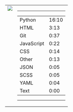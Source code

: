 
<table><tr>
<td valign="top">
  <img src="https://wakatime.com/share/@Aperture/0cd21d5d-ac4f-458d-9c71-d06f479c1297.png" />
</td>

<td valign="top">
  <hr>
  <table>
    <tr><td>Python</td><td>16:10</td></tr><tr><td>HTML</td><td>3:13</td></tr><tr><td>Git</td><td>0:37</td></tr><tr><td>JavaScript</td><td>0:22</td></tr><tr><td>CSS</td><td>0:14</td></tr><tr><td>Other</td><td>0:13</td></tr><tr><td>JSON</td><td>0:05</td></tr><tr><td>SCSS</td><td>0:05</td></tr><tr><td>YAML</td><td>0:04</td></tr><tr><td>Text</td><td>0:00</td></tr>
  </table>
  <hr>
</td>
</tr></table>

